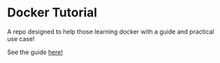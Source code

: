 # Docker Tutorial

A repo designed to help those learning docker with a guide and practical use case!

See the guide [here!](./guide/README.md)
